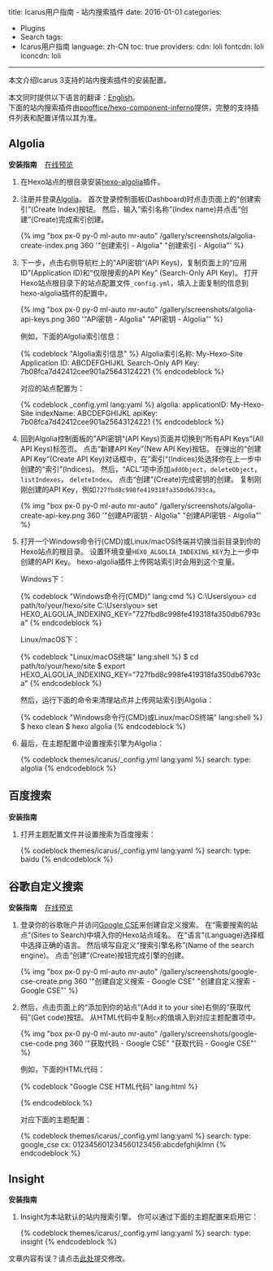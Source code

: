 title: Icarus用户指南 - 站内搜索插件
date: 2016-01-01
categories:
- Plugins
- Search
tags:
- Icarus用户指南
language: zh-CN
toc: true
providers:
    cdn: loli
    fontcdn: loli
    iconcdn: loli
---

本文介绍Icarus 3支持的站内搜索插件的安装配置。

<article class="message message-immersive is-primary">
<div class="message-body">
<i class="fas fa-globe-americas mr-2"></i>本文同时提供以下语言的翻译：<a href="{% post_path en/Search-Plugins %}">English</a>。
</div>
</article>

<!-- more -->

<article class="message message-immersive is-primary">
<div class="message-body">
<i class="fas fa-info-circle mr-2"></i>下面的站内搜索插件由<a href="https://github.com/ppoffice/hexo-component-inferno">ppoffice/hexo-component-inferno</a>提供，完整的支持插件列表和配置详情以其为准。
</div>
</article>

<style>
.content ol:not([type]) {
    list-style-type: simp-chinese-informal;
}
</style>

## Algolia

<div>
<strong>安装指南</strong>
<a class="tag is-success" style="margin-left:.8em" href="{% post_path demo/search/Algolia %}">在线预览</a>
</div>

1. 在Hexo站点的根目录安装[hexo-algolia](https://github.com/oncletom/hexo-algolia)插件。

2. 注册并登录[Algolia](https://www.algolia.com/)。
   首次登录控制面板(Dashboard)时点击页面上的“创建索引”(Create Index)按钮。
   然后，输入”索引名称“(Index name)并点击“创建”(Create)完成索引创建。

   {% img "box px-0 py-0 ml-auto mr-auto" /gallery/screenshots/algolia-create-index.png 360 '"创建索引 - Algolia" "创建索引 - Algolia"' %}
   <br>

3. 下一步，点击右侧导航栏上的”API密钥“(API Keys)，复制页面上的“应用ID”(Application ID)和“仅限搜索的API Key”
   (Search-Only API Key)。
   打开Hexo站点根目录下的站点配置文件`_config.yml`，填入上面复制的信息到hexo-algolia插件的配置中。

   {% img "box px-0 py-0 ml-auto mr-auto" /gallery/screenshots/algolia-api-keys.png 360 '"API密钥 - Algolia" "API密钥 - Algolia"' %}
   <br>

   例如，下面的Algolia索引信息：

    {% codeblock "Algolia索引信息" %}
    Algolia索引名称: My-Hexo-Site
    Application ID: ABCDEFGHIJKL
    Search-Only API Key: 7b08fca7d42412cee901a25643124221
    {% endcodeblock %}

    对应的站点配置为：

    {% codeblock _config.yml lang:yaml %}
    algolia:
        applicationID: My-Hexo-Site
        indexName: ABCDEFGHIJKL
        apiKey: 7b08fca7d42412cee901a25643124221
    {% endcodeblock %}

4. 回到Algolia控制面板的”API密钥“(API Keys)页面并切换到“所有API Keys”(All API Keys)标签页。
   点击“新建API Key”(New API Key)按钮。
   在弹出的“创建API Key”(Create API Key)对话框中，在”索引“(Indices)处选择你在上一步中创建的“索引”(Indices)。
   然后，“ACL”项中添加`addObject`，`deleteObject`，`listIndexes`， `deleteIndex`。
   点击“创建”(Create)完成密钥的创建。
   复制刚刚创建的API Key，例如`727fbd8c998fe419318fa350db6793ca`。

   {% img "box px-0 py-0 ml-auto mr-auto" /gallery/screenshots/algolia-create-api-key.png 360 '"创建API密钥 - Algolia" "创建API密钥 - Algolia"' %}
   <br>

5. 打开一个Windows命令行(CMD)或Linux/macOS终端并切换当前目录到你的Hexo站点的根目录。
   设置环境变量`HEXO_ALGOLIA_INDEXING_KEY`为上一步中创建的API Key。
   hexo-algolia插件上传网站索引时会用到这个变量。

   Windows下：

    {% codeblock "Windows命令行(CMD)" lang:cmd %}
    C:\Users\you> cd path/to/your/hexo/site
    C:\Users\you> set HEXO_ALGOLIA_INDEXING_KEY="727fbd8c998fe419318fa350db6793ca"
    {% endcodeblock %}

   Linux/macOS下：

    {% codeblock "Linux/macOS终端" lang:shell %}
    $ cd path/to/your/hexo/site
    $ export HEXO_ALGOLIA_INDEXING_KEY="727fbd8c998fe419318fa350db6793ca"
    {% endcodeblock %}

    然后，运行下面的命令来清理站点并上传网站索引到Algolia：

    {% codeblock "Windows命令行(CMD)或Linux/macOS终端" lang:shell %}
    $ hexo clean
    $ hexo algolia
    {% endcodeblock %}
   
6. 最后，在主题配置中设置搜索引擎为Algolia：

    {% codeblock themes/icarus/_config.yml lang:yaml %}
    search:
        type: algolia
    {% endcodeblock %}


## 百度搜索

**安装指南**

1. 打开主题配置文件并设置搜索为百度搜索：

    {% codeblock themes/icarus/_config.yml lang:yaml %}
    search:
        type: baidu
    {% endcodeblock %}


## 谷歌自定义搜索

<div>
<strong>安装指南</strong>
<a class="tag is-success" style="margin-left:.8em" href="{% post_path demo/search/Google-CSE %}">在线预览</a>
</div>

1. 登录你的谷歌账户并访问[Google CSE](https://cse.google.com/cse/create/new)来创建自定义搜索。
   在“需要搜索的站点”(Sites to Search)中填入你的Hexo站点域名。
   在“语言”(Language)选择框中选择正确的语言。
   然后填写自定义“搜索引擎名称”(Name of the search engine)。
   点击“创建”(Create)按钮完成引擎的创建。

   {% img "box px-0 py-0 ml-auto mr-auto" /gallery/screenshots/google-cse-create.png 360 '"创建自定义搜索 - Google CSE" "创建自定义搜索 - Google CSE"' %}
   <br>

2. 然后，点击页面上的“添加到你的站点”(Add it to your site)右侧的“获取代码”(Get code)按钮。
   从HTML代码中复制`cx`的值填入到对应主题配置项中。

   {% img "box px-0 py-0 ml-auto mr-auto" /gallery/screenshots/google-cse-code.png 360 '"获取代码 - Google CSE" "获取代码 - Google CSE"' %}
   <br>

   例如，下面的HTML代码：

    {% codeblock "Google CSE HTML代码" lang:html %}
    <script async src="https://cse.google.com/cse.js?cx=012345601234560123456:abcdefghijklmn"></script>
    <div class="gcse-search"></div>
    {% endcodeblock %}

    对应下面的主题配置：

    {% codeblock themes/icarus/_config.yml lang:yaml %}
    search:
        type: google_cse
        cx: 012345601234560123456:abcdefghijklmn
    {% endcodeblock %}


## Insight

**安装指南**

1. Insight为本站默认的站内搜索引擎。
   你可以通过下面的主题配置来启用它：

    {% codeblock themes/icarus/_config.yml lang:yaml %}
    search:
        type: insight
    {% endcodeblock %}


<article class="message message-immersive is-warning">
<div class="message-body">
<i class="fas fa-question-circle mr-2"></i>文章内容有误？请点击<a href="https://github.com/ppoffice/hexo-theme-icarus/edit/site/source/_posts/zh-CN/Search-Plugins.md">此处</a>提交修改。
</div>
</article>
